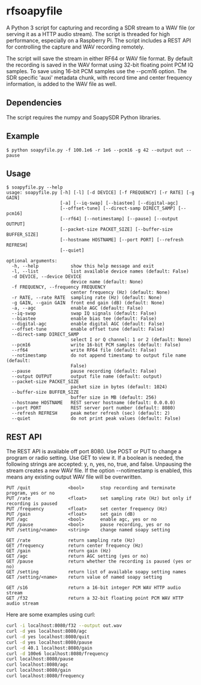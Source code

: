 

# rfsoapyfile

A Python 3 script for capturing and recording a SDR stream to a WAV file (or serving it as a HTTP audio stream).
The script is threaded for high performance, especially
on a Raspberry Pi.  The script includes a REST API
for controlling the capture and WAV recording remotely.

The script will save the stream in either RF64 or WAV file format.
By default the recording is saved in the WAV format using 32-bit floating point PCM IQ samples.
To save using 16-bit PCM samples use the --pcm16 option.
The SDR specific 'auxi' 
metadata chunk, with record time and center frequency information, is added to the WAV file as well.

## Dependencies

The script requires the numpy and SoapySDR Python libraries.

## Example

```
$ python soapyfile.py -f 100.1e6 -r 1e6 --pcm16 -g 42 --output out --pause
```

## Usage


```
$ soapyfile.py --help
usage: soapyfile.py [-h] [-l] [-d DEVICE] [-f FREQUENCY] [-r RATE] [-g GAIN]
                    [-a] [--iq-swap] [--biastee] [--digital-agc]
                    [--offset-tune] [--direct-samp DIRECT_SAMP] [--pcm16]
                    [--rf64] [--notimestamp] [--pause] [--output OUTPUT]
                    [--packet-size PACKET_SIZE] [--buffer-size BUFFER_SIZE]
                    [--hostname HOSTNAME] [--port PORT] [--refresh REFRESH]
                    [--quiet]

optional arguments:
  -h, --help            show this help message and exit
  -l, --list            list available device names (default: False)
  -d DEVICE, --device DEVICE
                        device name (default: None)
  -f FREQUENCY, --frequency FREQUENCY
                        center frequency (Hz) (default: None)
  -r RATE, --rate RATE  sampling rate (Hz) (default: None)
  -g GAIN, --gain GAIN  front end gain (dB) (default: None)
  -a, --agc             enable AGC (default: False)
  --iq-swap             swap IQ signals (default: False)
  --biastee             enable bias tee (default: False)
  --digital-agc         enable digital AGC (default: False)
  --offset-tune         enable offset tune (default: False)
  --direct-samp DIRECT_SAMP
                        select I or Q channel: 1 or 2 (default: None)
  --pcm16               write 16-bit PCM samples (default: False)
  --rf64                write RF64 file (default: False)
  --notimestamp         do not append timestamp to output file name (default:
                        False)
  --pause               pause recording (default: False)
  --output OUTPUT       output file name (default: output)
  --packet-size PACKET_SIZE
                        packet size in bytes (default: 1024)
  --buffer-size BUFFER_SIZE
                        buffer size in MB (default: 256)
  --hostname HOSTNAME   REST server hostname (default: 0.0.0.0)
  --port PORT           REST server port number (default: 8080)
  --refresh REFRESH     peak meter refresh (sec) (default: 2)
  --quiet               do not print peak values (default: False)
```


## REST API

The REST API is available off port 8080.  Use POST or PUT to change
a program or radio setting.  Use GET to view it.  If a boolean is needed, the following
strings are accepted: y, n, yes, no, true, and false.  Unpausing the stream creates
a new WAV file.   If the option --notimestamp is enabled, this means any existing
output WAV file will be overwritten.

```
PUT /quit              <bool>      stop recording and terminate program, yes or no
PUT /rate              <float>     set sampling rate (Hz) but only if recording is paused
PUT /frequency         <float>     set center frequency (Hz)
PUT /gain              <float>     set gain (dB)
PUT /agc               <bool>      enable agc, yes or no
PUT /pause             <bool>      pause recording, yes or no
PUT /setting/<name>    <string>    change named soapy setting

GET /rate              return sampling rate (Hz)
GET /frequency         return center frequency (Hz)
GET /gain              return gain (Hz)
GET /agc               return AGC setting (yes or no)
GET /pause             return whether the recording is paused (yes or no)
GET /setting           return list of available soapy setting names
GET /setting/<name>    return value of named soapy setting

GET /s16               return a 16-bit integer PCM WAV HTTP audio stream
GET /f32               return a 32-bit floating point PCM WAV HTTP audio stream
```

Here are some examples using curl:

```bash
curl -i localhost:8080/f32 --output out.wav
curl -d yes localhost:8080/agc
curl -d yes localhost:8080/quit
curl -d yes localhost:8080/pause
curl -d 40.1 localhost:8080/gain
curl -d 100e6 localhost:8080/frequency
curl localhost:8080/pause
curl localhost:8080/agc
curl localhost:8080/gain
curl localhost:8080/frequency
```


